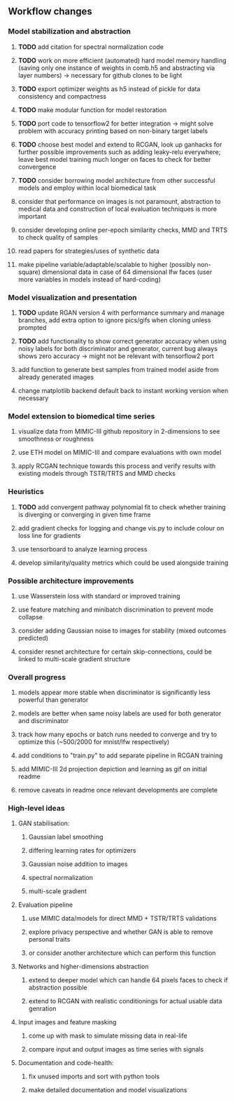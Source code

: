 Workflow changes
----------------

### Model stabilization and abstraction

1.  **TODO** add citation for spectral normalization code

2.  **TODO** work on more efficient (automated) hard model
    memory handling (saving only one instance of weights in comb.h5 and
    abstracting via layer numbers) -\> necessary for github clones to be
    light

3.  **TODO** export optimizer weights as h5 instead of pickle
    for data consistency and compactness

4.  **TODO** make modular function for model restoration

5.  **TODO** port code to tensorflow2 for better integration
    -\> might solve problem with accuracy printing based on non-binary
    target labels

6.  **TODO** choose best model and extend to RCGAN, look up
    ganhacks for further possible improvements such as adding leaky-relu
    everywhere; leave best model training much longer on faces to check
    for better convergence

7.  **TODO** consider borrowing model architecture from other
    successful models and employ within local biomedical task

8.  consider that performance on images is not paramount, abstraction to
    medical data and construction of local evaluation techniques is more
    important

9.  consider developing online per-epoch similarity checks, MMD and TRTS
    to check quality of samples

10. read papers for strategies/uses of synthetic data

11. make pipeline variable/adaptable/scalable to higher (possibly
    non-square) dimensional data in case of 64 dimensional lfw faces
    (user more variables in models instead of hard-coding)

### Model visualization and presentation

1.  **TODO** update RGAN version 4 with performance summary
    and manage branches, add extra option to ignore pics/gifs when
    cloning unless prompted

2.  **TODO** add functionality to show correct generator
    accuracy when using noisy labels for both discriminator and
    generator, current bug always shows zero accuracy -\> might not be
    relevant with tensorflow2 port

3.  add function to generate best samples from trained model aside from
    already generated images

4.  change matplotlib backend default back to instant working version
    when necessary

### Model extension to biomedical time series

1.  visualize data from MIMIC-III github repository in 2-dimensions to
    see smoothness or roughness

2.  use ETH model on MIMIC-III and compare evaluations with own model

3.  apply RCGAN technique towards this process and verify results with
    existing models through TSTR/TRTS and MMD checks

### Heuristics

1.  **TODO** add convergent pathway polynomial fit to check
    whether training is diverging or converging in given time frame

2.  add gradient checks for logging and change vis.py to include colour
    on loss line for gradients

3.  use tensorboard to analyze learning process

4.  develop similarity/quality metrics which could be used alongside
    training

### Possible architecture improvements

1.  use Wasserstein loss with standard or improved training

2.  use feature matching and minibatch discrimination to prevent mode
    collapse

3.  consider adding Gaussian noise to images for stability (mixed
    outcomes predicted)

4.  consider resnet architecture for certain skip-connections, could be
    linked to multi-scale gradient structure

### Overall progress

1.  models appear more stable when discriminator is significantly less
    powerful than generator

2.  models are better when same noisy labels are used for both generator
    and discriminator

3.  track how many epochs or batch runs needed to converge and try to
    optimize this (\~500/2000 for mnist/lfw respectively)

4.  add conditions to \"train.py\" to add separate pipeline in RCGAN
    training

5.  add MIMIC-III 2d projection depiction and learning as gif on initial
    readme

6.  remove caveats in readme once relevant developments are complete

### High-level ideas

1.  GAN stabilisation:

    1.  Gaussian label smoothing

    2.  differing learning rates for optimizers

    3.  Gaussian noise addition to images

    4.  spectral normalization

    5.  multi-scale gradient

2.  Evaluation pipeline

    1.  use MIMIC data/models for direct MMD + TSTR/TRTS validations

    2.  explore privacy perspective and whether GAN is able to remove
        personal traits

    3.  or consider another architecture which can perform this function

3.  Networks and higher-dimensions abstraction

    1.  extend to deeper model which can handle 64 pixels faces to check
        if abstraction possible

    2.  extend to RCGAN with realistic conditionings for actual usable
        data genration

4.  Input images and feature masking

    1.  come up with mask to simulate missing data in real-life

    2.  compare input and output images as time series with signals

5.  Documentation and code-health:

    1.  fix unused imports and sort with python tools

    2.  make detailed documentation and model visualizations
